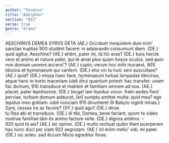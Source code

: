 ```yaml
---
author: "Terence"
title: "Adelphoe"
section: "922"
verse: true
genre: "drama"
---
```


AESCHINVS DEMEA SYRVS GETA
{AE.} Occidunt mequidem dum nimi' sanctas nuptias
900
studĕnt facere: in adparando consumunt diem.
{DE.} quid agitur, Aeschine? {AE.} ehĕm, pater mi, tŭ hĭc eras?
{DE.} tuos hercle vero et animo et natura pater,
qui tĕ amat plus quam hosce oculos. sed quor non domum
uxorem accersi'? {AE.} cupio; verum hoc mihi moraest,
905
tibicina et hymenaeum qui cantent. {DE.} eho
vin tu huic seni auscultare? {AE.} quid? {DE.} missa haec face,
hymenaeum turbas lampadas tibicinas,
atque hanc in horto maceriam iubĕ dirui
quantum potest: hac transfer: unam fac domum;
910
transduce et matrem et familiam omnem ad nos. {AE.} placet,
pater lepidissime. {DE.} (euge! iam lepidus vocor.
fratri aedes fient perviae, turbam domum
adducet, [et] sumptu amittet multa: quid mea?
ego lepidus ineo gratiam. iubĕ nunciam
915
dinumeret illi Babylo viginti minas.)
Syre, cessas ire ac facere? {SY.} quid ago? {DE.} dirue.  
tu ĭllas abi et transduce. {GE.} di tibi, Demea,
bene faciant, quom te video nostrae familiae
tăm ĕx animo factum velle. {DE.} dignos arbitror. –  
920
quid tŭ ais? {AE.} sic opinor. {DE.} multo rectiust
quăm ĭllam puerperam hac nunc duci per viam
922
aegrotam. {AE.} nil enĭm meliu' vidi, mi pater.
{DE.} sic soleo. sed ĕccum Micio egreditur foras.